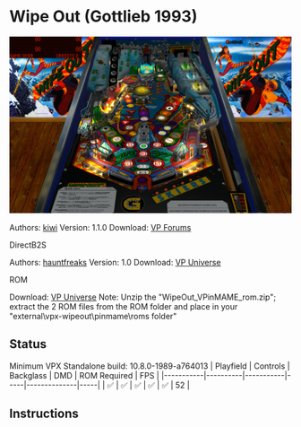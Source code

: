 # Wipe Out (Gottlieb 1993)

![Table Preview](../../images/vpx-wipeoutdt-preview.jpg)

Authors: [kiwi](https://www.vpforums.org/index.php?s=3f1fe8815d9e3bf83b91648c8dc85e20&showuser=30913)
Version: 1.1.0
Download: [VP Forums](https://www.vpforums.org/index.php?app=downloads&showfile=14171)

DirectB2S

Authors: [hauntfreaks](https://vpuniverse.com/profile/5216-hauntfreaks/)
Version: 1.0
Download: [VP Universe](https://vpuniverse.com/files/file/14183-wipe-out-gottlieb-1993-b2s-with-full-dmd/)

ROM

Download: [VP Universe](https://vpuniverse.com/applications/core/interface/file/attachment.php?id=39631&key=24ca977f8455be743648517625cf9faf)
Note: Unzip the "WipeOut_VPinMAME_rom.zip"; extract the 2 ROM files from the ROM folder and place in your "external\vpx-wipeout\pinmame\roms folder"
## Status 

Minimum VPX Standalone build: 10.8.0-1989-a764013
| Playfield | Controls | Backglass | DMD | ROM Required | FPS | 
|-----------|----------|-----------|-----|--------------|-----|
| :white_check_mark: | :white_check_mark: | :white_check_mark: | :white_check_mark: | :white_check_mark: | 52 |

## Instructions

